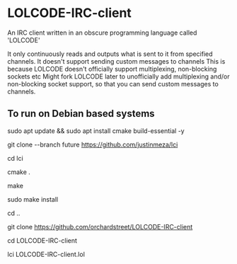 # LOLCODE-IRC-client
An IRC client written in an obscure programming language called 'LOLCODE'

It only continuously reads and outputs what is sent to it from specified channels.  It doesn't support sending custom messages to channels
This is because LOLCODE doesn't officially support multiplexing, non-blocking sockets etc
Might fork LOLCODE later to unofficially add multiplexing and/or non-blocking socket support,
so that you can send custom messages to channels.

## To run on Debian based systems

sudo apt update && sudo apt install cmake build-essential -y

git clone --branch future https://github.com/justinmeza/lci

cd lci

cmake .

make

sudo make install

cd ..

git clone https://github.com/orchardstreet/LOLCODE-IRC-client

cd LOLCODE-IRC-client

lci LOLCODE-IRC-client.lol
